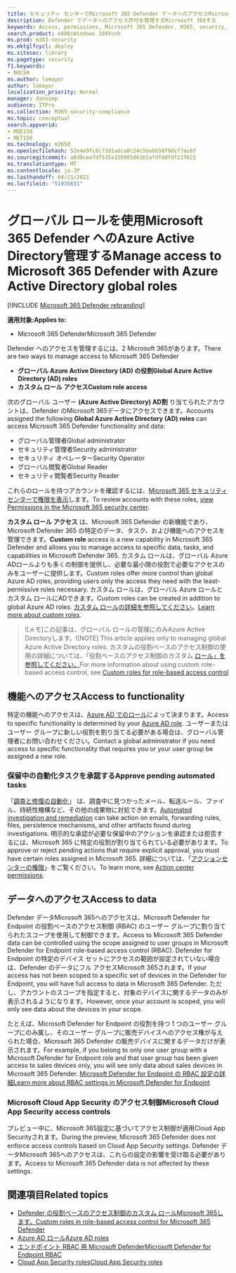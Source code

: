 ```yaml
---
title: セキュリティ センターでMicrosoft 365 Defender データへのアクセスMicrosoft 365管理する
description: Defender でデータへのアクセス許可を管理するMicrosoft 365する
keywords: Access, permissions, Microsoft 365 Defender, M365, security, MCAS, Cloud App Security, Microsoft Defender for Endpoint, scope, scoping, RBAC
search.product: eADQiWindows 10XVcnh
ms.prod: m365-security
ms.mktglfcycl: deploy
ms.sitesec: library
ms.pagetype: security
f1.keywords:
- NOCSH
ms.author: lomayor
author: lomayor
localization_priority: Normal
manager: dansimp
audience: ITPro
ms.collection: M365-security-compliance
ms.topic: conceptual
search.appverid:
- MOE150
- MET150
ms.technology: m365d
ms.openlocfilehash: 52e4e9fc8c73d1adca0c24c5bebb50f9dcf7ac6f
ms.sourcegitcommit: a8d8cee7df535a150985d6165afdfddfdf21f622
ms.translationtype: MT
ms.contentlocale: ja-JP
ms.lasthandoff: 04/21/2021
ms.locfileid: "51935631"
---
```

# <a name="manage-access-to-microsoft-365-defender-with-azure-active-directory-global-roles"></a><span data-ttu-id="cbfd5-104">グローバル ロールを使用Microsoft 365 Defender へのAzure Active Directory管理する</span><span class="sxs-lookup"><span data-stu-id="cbfd5-104">Manage access to Microsoft 365 Defender with Azure Active Directory global roles</span></span>

[!INCLUDE [Microsoft 365 Defender rebranding](../includes/microsoft-defender.md)]


<span data-ttu-id="cbfd5-105">**適用対象:**</span><span class="sxs-lookup"><span data-stu-id="cbfd5-105">**Applies to:**</span></span>
- <span data-ttu-id="cbfd5-106">Microsoft 365 Defender</span><span class="sxs-lookup"><span data-stu-id="cbfd5-106">Microsoft 365 Defender</span></span>

<span data-ttu-id="cbfd5-107">Defender へのアクセスを管理するには、2 Microsoft 365があります。</span><span class="sxs-lookup"><span data-stu-id="cbfd5-107">There are two ways to manage access to Microsoft 365 Defender</span></span>
- <span data-ttu-id="cbfd5-108">**グローバル Azure Active Directory (AD) の役割**</span><span class="sxs-lookup"><span data-stu-id="cbfd5-108">**Global Azure Active Directory (AD) roles**</span></span>
- <span data-ttu-id="cbfd5-109">**カスタム ロール アクセス**</span><span class="sxs-lookup"><span data-stu-id="cbfd5-109">**Custom role access**</span></span>

<span data-ttu-id="cbfd5-110">次のグローバル ユーザー **(Azure Active Directory) AD割** り当てられたアカウントは、Defender のMicrosoft 365データにアクセスできます。</span><span class="sxs-lookup"><span data-stu-id="cbfd5-110">Accounts assigned the following **Global Azure Active Directory (AD) roles** can access Microsoft 365 Defender functionality and data:</span></span>
- <span data-ttu-id="cbfd5-111">グローバル管理者</span><span class="sxs-lookup"><span data-stu-id="cbfd5-111">Global administrator</span></span>
- <span data-ttu-id="cbfd5-112">セキュリティ管理者</span><span class="sxs-lookup"><span data-stu-id="cbfd5-112">Security administrator</span></span>
- <span data-ttu-id="cbfd5-113">セキュリティ オペレーター</span><span class="sxs-lookup"><span data-stu-id="cbfd5-113">Security Operator</span></span>
- <span data-ttu-id="cbfd5-114">グローバル閲覧者</span><span class="sxs-lookup"><span data-stu-id="cbfd5-114">Global Reader</span></span>
- <span data-ttu-id="cbfd5-115">セキュリティ閲覧者</span><span class="sxs-lookup"><span data-stu-id="cbfd5-115">Security Reader</span></span>

<span data-ttu-id="cbfd5-116">これらのロールを持つアカウントを確認するには、[Microsoft 365 セキュリティ センターで権限を表示](https://security.microsoft.com/permissions)します。</span><span class="sxs-lookup"><span data-stu-id="cbfd5-116">To review accounts with these roles, [view Permissions in the Microsoft 365 security center](https://security.microsoft.com/permissions).</span></span>

<span data-ttu-id="cbfd5-117">**カスタム ロール アクセス** は、Microsoft 365 Defender の新機能であり、Microsoft Defender 365 の特定のデータ、タスク、および機能へのアクセスを管理できます。</span><span class="sxs-lookup"><span data-stu-id="cbfd5-117">**Custom role** access is a new capability in Microsoft 365 Defender and allows you to manage access to specific data, tasks, and capabilities in Microsoft Defender 365.</span></span> <span data-ttu-id="cbfd5-118">カスタム ロールは、グローバル Azure ADロールよりも多くの制御を提供し、必要な最小限の役割で必要なアクセスのみをユーザーに提供します。</span><span class="sxs-lookup"><span data-stu-id="cbfd5-118">Custom roles offer more control than global Azure AD roles, providing users only the access they need with the least-permissive roles necessary.</span></span>  <span data-ttu-id="cbfd5-119">カスタム ロールは、グローバル Azure ロールとカスタム ロールにADできます。</span><span class="sxs-lookup"><span data-stu-id="cbfd5-119">Custom roles can be created in addition to global Azure AD roles.</span></span> <span data-ttu-id="cbfd5-120">[カスタム ロールの詳細を参照してください](custom-roles.md)。</span><span class="sxs-lookup"><span data-stu-id="cbfd5-120">[Learn more about custom roles](custom-roles.md).</span></span>

> <span data-ttu-id="cbfd5-121">![メモ]この記事は、グローバル ロールの管理にのみAzure Active Directoryします。</span><span class="sxs-lookup"><span data-stu-id="cbfd5-121">![NOTE] This article applies only to managing global Azure Active Directory roles.</span></span> <span data-ttu-id="cbfd5-122">カスタムの役割ベースのアクセス制御の使用の詳細については、「役割ベースのアクセス制御のカスタム [ロール」を参照してください。](custom-roles.md)</span><span class="sxs-lookup"><span data-stu-id="cbfd5-122">For more information about using custom role-based access control, see [Custom roles for role-based access control](custom-roles.md)</span></span>

## <a name="access-to-functionality"></a><span data-ttu-id="cbfd5-123">機能へのアクセス</span><span class="sxs-lookup"><span data-stu-id="cbfd5-123">Access to functionality</span></span>
<span data-ttu-id="cbfd5-124">特定の機能へのアクセスは、[Azure AD でのロール](/azure/active-directory/users-groups-roles/directory-assign-admin-roles)によって決まります。</span><span class="sxs-lookup"><span data-stu-id="cbfd5-124">Access to specific functionality is determined by your [Azure AD role](/azure/active-directory/users-groups-roles/directory-assign-admin-roles).</span></span> <span data-ttu-id="cbfd5-125">ユーザーまたはユーザー グループに新しい役割を割り当てる必要がある場合は、グローバル管理者にお問い合わせください。</span><span class="sxs-lookup"><span data-stu-id="cbfd5-125">Contact a global administrator if you need access to specific functionality that requires you or your user group be assigned a new role.</span></span>

### <a name="approve-pending-automated-tasks"></a><span data-ttu-id="cbfd5-126">保留中の自動化タスクを承認する</span><span class="sxs-lookup"><span data-stu-id="cbfd5-126">Approve pending automated tasks</span></span>
<span data-ttu-id="cbfd5-127">「[調査と修復の自動化](m365d-autoir-actions.md)」 は、調査中に見つかったメール、転送ルール、ファイル、持続性機構など、その他の成果物に対処できます。</span><span class="sxs-lookup"><span data-stu-id="cbfd5-127">[Automated investigation and remediation](m365d-autoir-actions.md) can take action on emails, forwarding rules, files, persistence mechanisms, and other artifacts found during investigations.</span></span> <span data-ttu-id="cbfd5-128">明示的な承認が必要な保留中のアクションを承認または拒否するには、Microsoft 365 に特定の役割が割り当てられている必要があります。</span><span class="sxs-lookup"><span data-stu-id="cbfd5-128">To approve or reject pending actions that require explicit approval, you must have certain roles assigned in Microsoft 365.</span></span> <span data-ttu-id="cbfd5-129">詳細については、「[アクションセンターの権限](m365d-action-center.md#required-permissions-for-action-center-tasks)」をご覧ください。</span><span class="sxs-lookup"><span data-stu-id="cbfd5-129">To learn more, see [Action center permissions](m365d-action-center.md#required-permissions-for-action-center-tasks).</span></span>

## <a name="access-to-data"></a><span data-ttu-id="cbfd5-130">データへのアクセス</span><span class="sxs-lookup"><span data-stu-id="cbfd5-130">Access to data</span></span>
<span data-ttu-id="cbfd5-131">Defender データMicrosoft 365へのアクセスは、Microsoft Defender for Endpoint の役割ベースのアクセス制御 (RBAC) のユーザー グループに割り当てられたスコープを使用して制御できます。</span><span class="sxs-lookup"><span data-stu-id="cbfd5-131">Access to Microsoft 365 Defender data can be controlled using the scope assigned to user groups in Microsoft Defender for Endpoint role-based access control (RBAC).</span></span> <span data-ttu-id="cbfd5-132">Defender for Endpoint の特定のデバイス セットにアクセスの範囲が設定されていない場合は、Defender のデータにフル アクセスMicrosoft 365されます。</span><span class="sxs-lookup"><span data-stu-id="cbfd5-132">If your access has not been scoped to a specific set of devices in the Defender for Endpoint, you will have full access to data in Microsoft 365 Defender.</span></span> <span data-ttu-id="cbfd5-133">ただし、アカウントのスコープを指定すると、対象のデバイスに関するデータのみが表示されるようになります。</span><span class="sxs-lookup"><span data-stu-id="cbfd5-133">However, once your account is scoped, you will only see data about the devices in your scope.</span></span>

<span data-ttu-id="cbfd5-134">たとえば、Microsoft Defender for Endpoint の役割を持つ 1 つのユーザー グループにのみ属し、そのユーザー グループに販売デバイスへのアクセス権が与えられた場合、Microsoft 365 Defender の販売デバイスに関するデータだけが表示されます。</span><span class="sxs-lookup"><span data-stu-id="cbfd5-134">For example, if you belong to only one user group with a Microsoft Defender for Endpoint role and that user group has been given access to sales devices only, you will see only data about sales devices in Microsoft 365 Defender.</span></span> [<span data-ttu-id="cbfd5-135">Microsoft Defender for Endpoint の RBAC 設定の詳細</span><span class="sxs-lookup"><span data-stu-id="cbfd5-135">Learn more about RBAC settings in Microsoft Defender for Endpoint</span></span>](/windows/security/threat-protection/microsoft-defender-atp/rbac)

### <a name="microsoft-cloud-app-security-access-controls"></a><span data-ttu-id="cbfd5-136">Microsoft Cloud App Security のアクセス制御</span><span class="sxs-lookup"><span data-stu-id="cbfd5-136">Microsoft Cloud App Security access controls</span></span>
<span data-ttu-id="cbfd5-137">プレビュー中に、Microsoft 365設定に基づいてアクセス制御が適用Cloud App Securityされます。</span><span class="sxs-lookup"><span data-stu-id="cbfd5-137">During the preview, Microsoft 365 Defender does not enforce access controls based on  Cloud App Security settings.</span></span> <span data-ttu-id="cbfd5-138">Defender データMicrosoft 365へのアクセスは、これらの設定の影響を受け取る必要があります。</span><span class="sxs-lookup"><span data-stu-id="cbfd5-138">Access to Microsoft 365 Defender data is not affected by these settings.</span></span>

## <a name="related-topics"></a><span data-ttu-id="cbfd5-139">関連項目</span><span class="sxs-lookup"><span data-stu-id="cbfd5-139">Related topics</span></span>
- [<span data-ttu-id="cbfd5-140">Defender の役割ベースのアクセス制御のカスタム ロールMicrosoft 365します。</span><span class="sxs-lookup"><span data-stu-id="cbfd5-140">Custom roles in role-based access control for Microsoft 365 Defender</span></span>](custom-roles.md)
- [<span data-ttu-id="cbfd5-141">Azure AD ロール</span><span class="sxs-lookup"><span data-stu-id="cbfd5-141">Azure AD roles</span></span>](/azure/active-directory/users-groups-roles/directory-assign-admin-roles)
- [<span data-ttu-id="cbfd5-142">エンドポイント RBAC 用 Microsoft Defender</span><span class="sxs-lookup"><span data-stu-id="cbfd5-142">Microsoft Defender for Endpoint RBAC</span></span>](/windows/security/threat-protection/microsoft-defender-atp/rbac)
- [<span data-ttu-id="cbfd5-143">Cloud App Security roles</span><span class="sxs-lookup"><span data-stu-id="cbfd5-143">Cloud App Security roles</span></span>](/cloud-app-security/manage-admins)